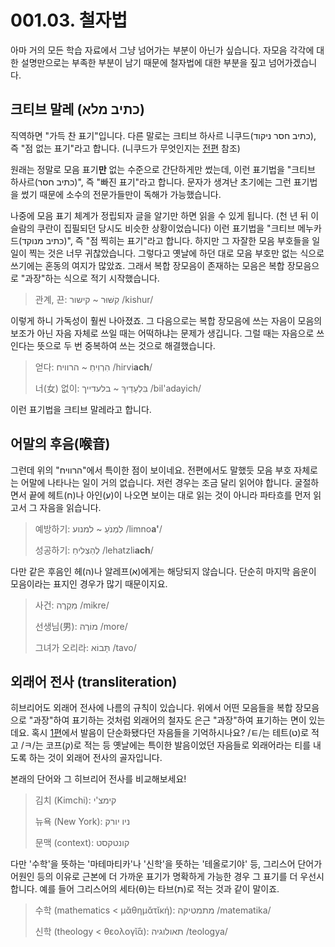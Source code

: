 # 001.03. 철자법
아마 거의 모든 학습 자료에서 그냥 넘어가는 부분이 아닌가
싶습니다. 자모음 각각에 대한 설명만으로는 부족한 부분이
남기 때문에 철자법에 대한 부분을 짚고 넘어가겠습니다.
## 크티브 말레 (כתיב מלא)
직역하면 "가득 찬 표기"입니다. 다른 말로는
크티브 하사르 니쿠드(כתיב חסר ניקוד), 즉
"점 없는 표기"라고 합니다. (니쿠드가 무엇인지는
[전편](./02.diacritics.md) 참조)

원래는 정말로 모음 표기**만**
없는 수준으로 간단하게만 썼는데, 이런 표기법을
"크티브 하사르(כתיב חסר)", 즉 "빠진 표기"라고 합니다.
문자가 생겨난 초기에는 그런 표기법을
썼기 때문에 소수의 전문가들만이
독해가 가능했습니다.

나중에 모음 표기 체계가 정립되자
글을 알기만 하면 읽을 수 있게 됩니다. (천 년 뒤 이슬람의
쿠란이 집필되던 당시도 비슷한 상황이었습니다) 이런
표기법을 "크티브 메누카드(כתיב מנוקד)", 즉
"점 찍히는 표기"라고 합니다. 하지만 그 자잘한 모음 부호들을 일일이
찍는 것은 너무 귀찮았습니다. 그렇다고 옛날에 하던 대로
모음 부호만 없는 식으로 쓰기에는 혼동의 여지가 많았죠.
그래서 복합 장모음이 존재하는 모음은
복합 장모음으로 "과장"하는 식으로 적기 시작했습니다.
> 관계, 끈: קִשּׁוּר ~ קישור /kishur/

이렇게 하니 가독성이 훨씬 나아졌죠. 그 다음으로는
복합 장모음에 쓰는 자음이 모음의 보조가 아닌
자음 자체로 쓰일 때는 어떡하냐는 문제가 생깁니다. 그럴 때는
자음으로 쓰인다는 뜻으로 두 번 중복하여 쓰는 것으로
해결했습니다.
> 얻다: הִרְוִיחַ ~ הרוויח /hirvi**ach**/
>
> 너(女) 없이: בִּלְעָדַיִךְ ~ בלעדייך /bil'adayich/

이런 표기법을 크티브 말레라고 합니다.
## 어말의 후음(喉音)
그런데 위의 "הרוויח"에서 특이한 점이 보이네요. 전편에서도 말했듯
모음 부호 자체로는 어말에 나타나는 일이 거의 없습니다. 저런 경우는
조금 달리 읽어야 합니다. 굴절하면서 끝에 헤트(ח)나 아인(ע)이 나오면
보이는 대로 읽는 것이 아니라 파타흐를
먼저 읽고서 그 자음을 읽습니다.
> 예방하기: לִמְנֹעַ ~ למנוע /limno**a'**/
> 
> 성공하기: לְהַצְלִיחַ /lehatzli**ach**/

다만 같은 후음인 헤(ה)나 알레프(א)에게는 해당되지 않습니다. 단순히 마지막 음운이
모음이라는 표지인 경우가 많기 때문이지요.
> 사건: מִקְרֶה /mikre/
> 
> 선생님(男): מוֹרֶה /more/
>
> 그녀가 오리라: תָּבוֹא‎ /tavo/
## 외래어 전사 (transliteration)
히브리어도 외래어 전사에 나름의 규칙이 있습니다. 위에서 어떤
모음들을 복합 장모음으로 "과장"하여 표기하는 것처럼 외래어의
철자도 은근 "과장"하여 표기하는 면이 있는데요. 혹시
[1편](./01.consonants.md)에서 발음이 단순화됐다던 자음들을
기억하시나요? /ㅌ/는 테트(ט)로 적고 /ㅋ/는 코프(ק)로 적는 등
옛날에는 특이한 발음이었던 자음들로 외래어라는 티를
내도록 하는 것이 외래어 전사의 골자입니다.

본래의 단어와 그 히브리어 전사를 비교해보세요!
> 김치 (Kimchi): קימצ'י
> 
> 뉴욕 (New York): ניו יורק
>
> 문맥 (context): קונטקסט

다만 '수학'을 뜻하는 '마테마티카'나 '신학'을 뜻하는
'테올로기야' 등, 그리스어 단어가 어원인 등의 이유로 근본에 더
가까운 표기가 명확하게 가능한 경우 그 표기를 더 우선시합니다.
예를 들어 그리스어의 세타(θ)는 타브(ת)로 적는 것과 같이 말이죠.
> 수학 (mathematics < μᾰθημᾰτῐκή): מתמטיקה /matematika/
>
> 신학 (theology < θεολογῐ́ᾱ): תאולוגיה /teologya/
